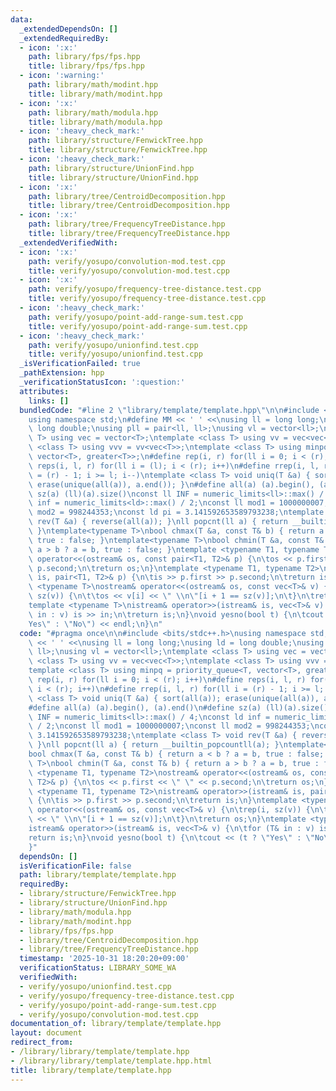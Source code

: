 ```yaml
---
data:
  _extendedDependsOn: []
  _extendedRequiredBy:
  - icon: ':x:'
    path: library/fps/fps.hpp
    title: library/fps/fps.hpp
  - icon: ':warning:'
    path: library/math/modint.hpp
    title: library/math/modint.hpp
  - icon: ':x:'
    path: library/math/modula.hpp
    title: library/math/modula.hpp
  - icon: ':heavy_check_mark:'
    path: library/structure/FenwickTree.hpp
    title: library/structure/FenwickTree.hpp
  - icon: ':heavy_check_mark:'
    path: library/structure/UnionFind.hpp
    title: library/structure/UnionFind.hpp
  - icon: ':x:'
    path: library/tree/CentroidDecomposition.hpp
    title: library/tree/CentroidDecomposition.hpp
  - icon: ':x:'
    path: library/tree/FrequencyTreeDistance.hpp
    title: library/tree/FrequencyTreeDistance.hpp
  _extendedVerifiedWith:
  - icon: ':x:'
    path: verify/yosupo/convolution-mod.test.cpp
    title: verify/yosupo/convolution-mod.test.cpp
  - icon: ':x:'
    path: verify/yosupo/frequency-tree-distance.test.cpp
    title: verify/yosupo/frequency-tree-distance.test.cpp
  - icon: ':heavy_check_mark:'
    path: verify/yosupo/point-add-range-sum.test.cpp
    title: verify/yosupo/point-add-range-sum.test.cpp
  - icon: ':heavy_check_mark:'
    path: verify/yosupo/unionfind.test.cpp
    title: verify/yosupo/unionfind.test.cpp
  _isVerificationFailed: true
  _pathExtension: hpp
  _verificationStatusIcon: ':question:'
  attributes:
    links: []
  bundledCode: "#line 2 \"library/template/template.hpp\"\n\n#include <bits/stdc++.h>\n\
    using namespace std;\n#define MM << ' ' <<\nusing ll = long long;\nusing ld =\
    \ long double;\nusing pll = pair<ll, ll>;\nusing vl = vector<ll>;\ntemplate <class\
    \ T> using vec = vector<T>;\ntemplate <class T> using vv = vec<vec<T>>;\ntemplate\
    \ <class T> using vvv = vv<vec<T>>;\ntemplate <class T> using minpq = priority_queue<T,\
    \ vector<T>, greater<T>>;\n#define rep(i, r) for(ll i = 0; i < (r); i++)\n#define\
    \ reps(i, l, r) for(ll i = (l); i < (r); i++)\n#define rrep(i, l, r) for(ll i\
    \ = (r) - 1; i >= l; i--)\ntemplate <class T> void uniq(T &a) { sort(all(a));\
    \ erase(unique(all(a)), a.end()); }\n#define all(a) (a).begin(), (a).end()\n#define\
    \ sz(a) (ll)(a).size()\nconst ll INF = numeric_limits<ll>::max() / 4;\nconst ld\
    \ inf = numeric_limits<ld>::max() / 2;\nconst ll mod1 = 1000000007;\nconst ll\
    \ mod2 = 998244353;\nconst ld pi = 3.141592653589793238;\ntemplate <class T> void\
    \ rev(T &a) { reverse(all(a)); }\nll popcnt(ll a) { return __builtin_popcountll(a);\
    \ }\ntemplate<typename T>\nbool chmax(T &a, const T& b) { return a < b ? a = b,\
    \ true : false; }\ntemplate<typename T>\nbool chmin(T &a, const T& b) { return\
    \ a > b ? a = b, true : false; }\ntemplate <typename T1, typename T2>\nostream&\
    \ operator<<(ostream& os, const pair<T1, T2>& p) {\n\tos << p.first << \" \" <<\
    \ p.second;\n\treturn os;\n}\ntemplate <typename T1, typename T2>\nistream& operator>>(istream&\
    \ is, pair<T1, T2>& p) {\n\tis >> p.first >> p.second;\n\treturn is;\n}\ntemplate\
    \ <typename T>\nostream& operator<<(ostream& os, const vec<T>& v) {\n\trep(i,\
    \ sz(v)) {\n\t\tos << v[i] << \" \\n\"[i + 1 == sz(v)];\n\t}\n\treturn os;\n}\n\
    template <typename T>\nistream& operator>>(istream& is, vec<T>& v) {\n\tfor (T&\
    \ in : v) is >> in;\n\treturn is;\n}\nvoid yesno(bool t) {\n\tcout << (t ? \"\
    Yes\" : \"No\") << endl;\n}\n"
  code: "#pragma once\n\n#include <bits/stdc++.h>\nusing namespace std;\n#define MM\
    \ << ' ' <<\nusing ll = long long;\nusing ld = long double;\nusing pll = pair<ll,\
    \ ll>;\nusing vl = vector<ll>;\ntemplate <class T> using vec = vector<T>;\ntemplate\
    \ <class T> using vv = vec<vec<T>>;\ntemplate <class T> using vvv = vv<vec<T>>;\n\
    template <class T> using minpq = priority_queue<T, vector<T>, greater<T>>;\n#define\
    \ rep(i, r) for(ll i = 0; i < (r); i++)\n#define reps(i, l, r) for(ll i = (l);\
    \ i < (r); i++)\n#define rrep(i, l, r) for(ll i = (r) - 1; i >= l; i--)\ntemplate\
    \ <class T> void uniq(T &a) { sort(all(a)); erase(unique(all(a)), a.end()); }\n\
    #define all(a) (a).begin(), (a).end()\n#define sz(a) (ll)(a).size()\nconst ll\
    \ INF = numeric_limits<ll>::max() / 4;\nconst ld inf = numeric_limits<ld>::max()\
    \ / 2;\nconst ll mod1 = 1000000007;\nconst ll mod2 = 998244353;\nconst ld pi =\
    \ 3.141592653589793238;\ntemplate <class T> void rev(T &a) { reverse(all(a));\
    \ }\nll popcnt(ll a) { return __builtin_popcountll(a); }\ntemplate<typename T>\n\
    bool chmax(T &a, const T& b) { return a < b ? a = b, true : false; }\ntemplate<typename\
    \ T>\nbool chmin(T &a, const T& b) { return a > b ? a = b, true : false; }\ntemplate\
    \ <typename T1, typename T2>\nostream& operator<<(ostream& os, const pair<T1,\
    \ T2>& p) {\n\tos << p.first << \" \" << p.second;\n\treturn os;\n}\ntemplate\
    \ <typename T1, typename T2>\nistream& operator>>(istream& is, pair<T1, T2>& p)\
    \ {\n\tis >> p.first >> p.second;\n\treturn is;\n}\ntemplate <typename T>\nostream&\
    \ operator<<(ostream& os, const vec<T>& v) {\n\trep(i, sz(v)) {\n\t\tos << v[i]\
    \ << \" \\n\"[i + 1 == sz(v)];\n\t}\n\treturn os;\n}\ntemplate <typename T>\n\
    istream& operator>>(istream& is, vec<T>& v) {\n\tfor (T& in : v) is >> in;\n\t\
    return is;\n}\nvoid yesno(bool t) {\n\tcout << (t ? \"Yes\" : \"No\") << endl;\n\
    }"
  dependsOn: []
  isVerificationFile: false
  path: library/template/template.hpp
  requiredBy:
  - library/structure/FenwickTree.hpp
  - library/structure/UnionFind.hpp
  - library/math/modula.hpp
  - library/math/modint.hpp
  - library/fps/fps.hpp
  - library/tree/CentroidDecomposition.hpp
  - library/tree/FrequencyTreeDistance.hpp
  timestamp: '2025-10-31 18:20:20+09:00'
  verificationStatus: LIBRARY_SOME_WA
  verifiedWith:
  - verify/yosupo/unionfind.test.cpp
  - verify/yosupo/frequency-tree-distance.test.cpp
  - verify/yosupo/point-add-range-sum.test.cpp
  - verify/yosupo/convolution-mod.test.cpp
documentation_of: library/template/template.hpp
layout: document
redirect_from:
- /library/library/template/template.hpp
- /library/library/template/template.hpp.html
title: library/template/template.hpp
---
```

